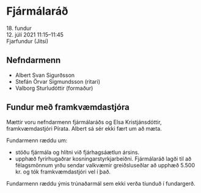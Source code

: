 # Fjármálaráð

18\. fundur  
12\. júlí 2021 11:15–11:45  
Fjarfundur (Jitsi)

## Nefndarmenn

* Albert Svan Sigurðsson
* Stefán Örvar Sigmundsson (ritari)
* Valborg Sturludóttir (formaður)

## Fundur með framkvæmdastjóra

Mættir voru nefndarmenn fjármálaráðs og Elsa Kristjánsdóttir, framkvæmdastjóri Pírata. Albert sá sér ekki fært um að mæta.

Fundarmenn ræddu um:

* stöðu fjármála og hlítni við fjárhagsáætlun ársins.
* upphæð fyrirhugaðrar kosningarstyrkjarbeiðni. Fjármálaráð lagði til að félagsmönnum yrðu sendar valkvæmir greiðsluseðlar að upphæð 5.500 kr. og tók framkvæmdastjóri vel í það.

Fundarmenn ræddu ýmis trúnaðarmál sem ekki verða tíunduð í fundargerð.